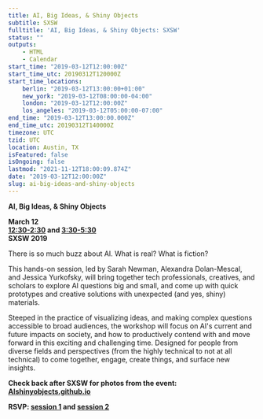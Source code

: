 ```yaml
---
title: AI, Big Ideas, & Shiny Objects
subtitle: SXSW
fulltitle: 'AI, Big Ideas, & Shiny Objects: SXSW'
status: ""
outputs:
    - HTML
    - Calendar
start_time: "2019-03-12T12:00:00Z"
start_time_utc: 20190312T120000Z
start_time_locations:
    berlin: "2019-03-12T13:00:00+01:00"
    new_york: "2019-03-12T08:00:00-04:00"
    london: "2019-03-12T12:00:00Z"
    los_angeles: "2019-03-12T05:00:00-07:00"
end_time: "2019-03-12T13:00:00.000Z"
end_time_utc: 20190312T140000Z
timezone: UTC
tzid: UTC
location: Austin, TX
isFeatured: false
isOngoing: false
lastmod: "2021-11-12T18:00:09.874Z"
date: "2019-03-12T12:00:00Z"
slug: ai-big-ideas-and-shiny-objects
---
```

**AI, Big Ideas, & Shiny Objects**

**March 12<br />
[12:30-2:30](https://schedule.sxsw.com/2019/events/PP81238) and [3:30-5:30](https://schedule.sxsw.com/2019/events/PP103157)<br />
SXSW 2019**


There is so much buzz about AI. What is real? What is fiction?

This hands-on session, led by Sarah Newman, Alexandra Dolan-Mescal, and Jessica Yurkofsky, will bring together tech professionals, creatives, and scholars to explore AI questions big and small, and come up with quick prototypes and creative solutions with unexpected (and yes, shiny) materials.

Steeped in the practice of visualizing ideas, and making complex questions accessible to broad audiences, the workshop will focus on AI's current and future impacts on society, and how to productively contend with and move forward in this exciting and challenging time. Designed for people from diverse fields and perspectives (from the highly technical to not at all technical) to come together, engage, create things, and surface new insights.

**Check back after SXSW for photos from the event:<br />
[AIshinyobjects.github.io](https://aishinyobjects.github.io/)**

**RSVP: [session 1](https://schedule.sxsw.com/2019/events/PP81238) and [session 2](https://schedule.sxsw.com/2019/events/PP103157)**